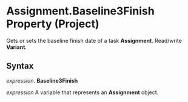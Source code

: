 
# Assignment.Baseline3Finish Property (Project)

Gets or sets the baseline finish date of a task  **Assignment**. Read/write **Variant**.


## Syntax

 _expression_. **Baseline3Finish**

 _expression_ A variable that represents an **Assignment** object.

